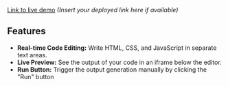 [Link to live demo](#) *(Insert your deployed link here if available)*

## Features

- **Real-time Code Editing:** Write HTML, CSS, and JavaScript in separate text areas.
- **Live Preview:** See the output of your code in an iframe below the editor.
- **Run Button:** Trigger the output generation manually by clicking the "Run" button